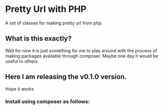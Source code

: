 # Pretty Url with PHP

A set of classes for making pretty url from php.

## What is this exactly?

Well for now it is just something for me to play around with the process of making packages available through composer. Maybe one day it would be useful to others

## Here I am releasing the v0.1.0 version.

Hope it works

### Install using composer as follows:

``` composer require fdiengdoh/purl:dev-main
